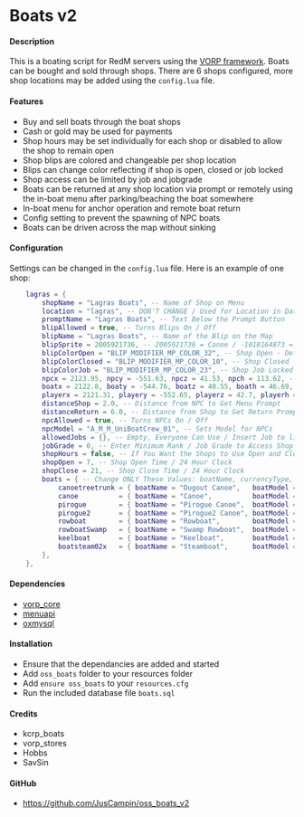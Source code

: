 # Boats v2

#### Description
This is a boating script for RedM servers using the [VORP framework](https://github.com/VORPCORE). Boats can be bought and sold through shops. There are 6 shops configured, more shop locations may be added using the `config.lua` file.

#### Features
- Buy and sell boats through the boat shops
- Cash or gold may be used for payments
- Shop hours may be set individually for each shop or disabled to allow the shop to remain open
- Shop blips are colored and changeable per shop location
- Blips can change color reflecting if shop is open, closed or job locked
- Shop access can be limited by job and jobgrade
- Boats can be returned at any shop location via prompt or remotely using the in-boat menu after parking/beaching the boat somewhere
- In-boat menu for anchor operation and remote boat return
- Config setting to prevent the spawning of NPC boats
- Boats can be driven across the map without sinking

#### Configuration
Settings can be changed in the `config.lua` file. Here is an example of one shop:
```lua
    lagras = {
        shopName = "Lagras Boats", -- Name of Shop on Menu
        location = "lagras", -- DON'T CHANGE / Used for Location in Database
        promptName = "Lagras Boats", -- Text Below the Prompt Button
        blipAllowed = true, -- Turns Blips On / Off
        blipName = "Lagras Boats", -- Name of the Blip on the Map
        blipSprite = 2005921736, -- 2005921736 = Canoe / -1018164873 = Tugboat
        blipColorOpen = "BLIP_MODIFIER_MP_COLOR_32", -- Shop Open - Default: White - Blip Colors Shown Below
        blipColorClosed = "BLIP_MODIFIER_MP_COLOR_10", -- Shop Closed - Default: Red - Blip Colors Shown Below
        blipColorJob = "BLIP_MODIFIER_MP_COLOR_23", -- Shop Job Locked - Default: Yellow - Blip Colors Shown Below
        npcx = 2123.95, npcy = -551.63, npcz = 41.53, npch = 113.62, -- Blip and NPC Positions
        boatx = 2122.8, boaty = -544.76, boatz = 40.55, boath = 46.69, -- Boat Spawn and Return Positions
        playerx = 2121.31, playery = -552.65, playerz = 42.7, playerh = 316.34, -- Player Return Teleport Position
        distanceShop = 2.0, -- Distance from NPC to Get Menu Prompt
        distanceReturn = 6.0, -- Distance from Shop to Get Return Prompt
        npcAllowed = true, -- Turns NPCs On / Off
        npcModel = "A_M_M_UniBoatCrew_01", -- Sets Model for NPCs
        allowedJobs = {}, -- Empty, Everyone Can Use / Insert Job to limit access - ex. "police"
        jobGrade = 0, -- Enter Minimum Rank / Job Grade to Access Shop
        shopHours = false, -- If You Want the Shops to Use Open and Closed Hours
        shopOpen = 7, -- Shop Open Time / 24 Hour Clock
        shopClose = 21, -- Shop Close Time / 24 Hour Clock
        boats = { -- Change ONLY These Values: boatName, currencyType, buyPrice, sellPrice and transferPrice
            canoetreetrunk = { boatName = "Dugout Canoe",   boatModel = "canoetreetrunk", currencyType = "cash", buyPrice = 25,   sellPrice = 15,  transferPrice = 5  },
            canoe          = { boatName = "Canoe",          boatModel = "canoe",          currencyType = "cash", buyPrice = 40,   sellPrice = 25,  transferPrice = 5  },
            pirogue        = { boatName = "Pirogue Canoe",  boatModel = "pirogue",        currencyType = "cash", buyPrice = 50,   sellPrice = 30,  transferPrice = 5  },
            pirogue2       = { boatName = "Pirogue2 Canoe", boatModel = "pirogue2",       currencyType = "cash", buyPrice = 50,   sellPrice = 30,  transferPrice = 5  },
            rowboat        = { boatName = "Rowboat",        boatModel = "rowboat",        currencyType = "cash", buyPrice = 100,  sellPrice = 70,  transferPrice = 10 },
            rowboatSwamp   = { boatName = "Swamp Rowboat",  boatModel = "rowboatSwamp",   currencyType = "cash", buyPrice = 100,  sellPrice = 70,  transferPrice = 10 },
            keelboat       = { boatName = "Keelboat",       boatModel = "keelboat",       currencyType = "cash", buyPrice = 800,  sellPrice = 600, transferPrice = 20 },
            boatsteam02x   = { boatName = "Steamboat",      boatModel = "boatsteam02x",   currencyType = "cash", buyPrice = 1200, sellPrice = 900, transferPrice = 20 },
        },
    },
```

#### Dependencies
- [vorp_core](https://github.com/VORPCORE/vorp-core-lua)
- [menuapi](https://github.com/outsider31000/menuapi)
- [oxmysql](https://github.com/overextended/oxmysql)

#### Installation
- Ensure that the dependancies are added and started
- Add `oss_boats` folder to your resources folder
- Add `ensure oss_boats` to your `resources.cfg`
- Run the included database file `boats.sql`

#### Credits
- kcrp_boats
- vorp_stores
- Hobbs
- SavSin

#### GitHub
- https://github.com/JusCampin/oss_boats_v2